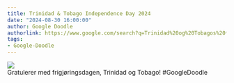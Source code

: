 ```yaml
---
title: Trinidad & Tobago Independence Day 2024
date: "2024-08-30 16:00:00"
author: Google Doodle
authorlink: https://www.google.com/search?q=Trinidad%20og%20Tobagos%20frigj%C3%B8ringsdag
tags:
- Google-Doodle
---
```

<img src="https://www.google.com/logos/doodles/2024/trinidad-tobago-independence-day-2024-6753651837110282-law.gif" referrerpolicy="no-referrer"><br>Gratulerer med frigjøringsdagen, Trinidad og Tobago! #GoogleDoodle